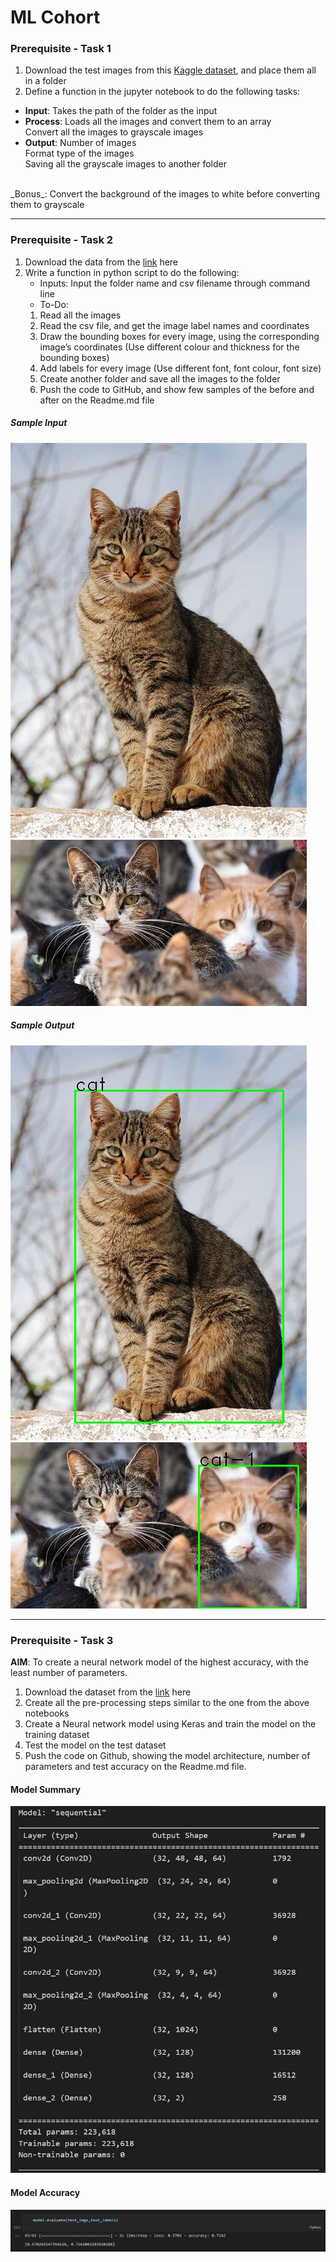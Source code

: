 # ML Cohort

### Prerequisite - Task 1

1. Download the test images from this [Kaggle dataset](https://www.kaggle.com/mbkinaci/fruit-images-for-object-detection), and place them all in a folder
2. Define a function in the jupyter notebook to do the following tasks:

- **Input**:
  Takes the path of the folder as the input
  <br>
- **Process**:
  Loads all the images and convert them to an array<br>Convert all the images to grayscale images
  <br>
- **Output**:
Number of images <br>Format type of the images<br>Saving all the grayscale images to another folder
<br>
_Bonus_:
Convert the background of the images to white before converting them to grayscale
<br>
<hr>

### Prerequisite - Task 2

<ol>
<li>Download the data from the <a href="https://drive.google.com/drive/folders/1KZ5sVLpEMqt4I4Yj3Sg8BAVJQ-5h9Nyw">link</a> here</li>
<li>Write a function in python script to do the following:

- Inputs: Input the folder name and csv filename through command line
- To-Do:</li>
 <ol>
 <li>Read all the images</li>
 <li>Read the csv file, and get the image label names and coordinates</li>
 <li>Draw the bounding boxes for every image, using the
corresponding image’s coordinates (Use different colour and
thickness for the bounding boxes)</li>
 <li>Add labels for every image (Use different font, font colour, font
size)</li>
 <li>Create another folder and save all the images to the folder</li>
 <li>Push the code to GitHub, and show few samples of the before and after on the Readme.md file</li>
</ol>
</ol>

##### Sample Input

<img src="task2/cat/cats_000.jpg" alt="Input Image">
<img src="task2/cat/cats_007.jpg" alt="Input Image">

##### Sample Output

<img src="task2/results/cat/bounded_cats_000.jpg" alt="Input Image">
<img src="task2/results/cat/bounded_cats_007.jpg" alt="Input Image">

<br>
<hr>

### Prerequisite - Task 3

**AIM**: To create a neural network model of the highest accuracy, with the least number of parameters. <br>

<ol>
<li>Download the dataset from the <a href="https://drive.google.com/drive/folders/1AlztDRzHhuavHPb77o9ZDHGIp6za77AR">link</a> here</li>
<li>Create all the pre-processing steps similar to the one from the above notebooks</li>
<li>Create a Neural network model using Keras and train the model on the training dataset</li>
<li>Test the model on the test dataset</li>
<li>Push the code on Github, showing the model architecture, number of parameters and test accuracy on the Readme.md file.</li>
</ol>

#### Model Summary

<img src="task3/model_summary.png" alt="Model Summary">
<br>

#### Model Accuracy

<img src="task3/model_accuracy.png" alt="Model Accuracy">
